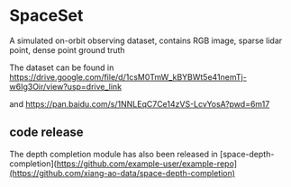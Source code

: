 # SpaceSet
A simulated on-orbit observing dataset, contains RGB image, sparse lidar point, dense point ground truth

The dataset can be found in https://drive.google.com/file/d/1csM0TmW_kBYBWt5e41nemTj-w6Ig3Oir/view?usp=drive_link

and https://pan.baidu.com/s/1NNLEqC7Ce14zVS-LcvYosA?pwd=6m17

## code release

The depth completion module has also been released in [space-depth-completion](https://github.com/example-user/example-repo](https://github.com/xiang-ao-data/space-depth-completion)

